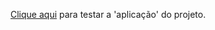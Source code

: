 [Clique aqui](https://marcossaurelio.github.io/calculadora_logica/) para testar a 'aplicação' do projeto.
